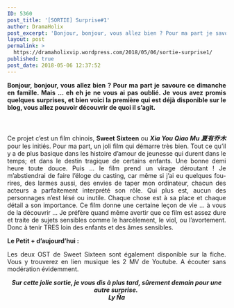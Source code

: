 ```yaml
---
ID: 5360
post_title: '[SORTIE] Surprise#1'
author: DramaHolix
post_excerpt: 'Bonjour, bonjour, vous allez bien ? Pour ma part je savoure ce dimanche en famille. Mais &hellip; eh eh je ne vous ai pas oubli&eacute;. Je vous avez promis quelques surprises, et bien voici la premi&egrave;re qui est d&eacute;j&agrave; disponible sur le blog, vous allez pouvoir d&eacute;couvrir de quoi il s&rsquo;agit. Ce projet c&rsquo;est un&hellip; <a href="https://dramaholixvip.wordpress.com/2018/05/06/sortie-surprise1/">Lire la suite <span>[SORTIE] Surprise#1</span></a>'
layout: post
permalink: >
  https://dramaholixvip.wordpress.com/2018/05/06/sortie-surprise1/
published: true
post_date: 2018-05-06 12:37:52
---
```

<p style="text-align:justify;"><strong>Bonjour, bonjour, vous allez bien ? Pour ma part je savoure ce dimanche en famille. Mais &#8230; eh eh je ne vous ai pas oublié. Je vous avez promis quelques surprises, et bien voici la première qui est déjà disponible sur le blog, vous allez pouvoir découvrir de quoi il s&rsquo;agit.</strong></p>
<h6 style="text-align:justify;"><img data-attachment-id="4328" data-permalink="https://dramaholixvip.wordpress.com/2018/05/06/sortie-surprise1/sweet-sixteen-5-2/" data-orig-file="https://dramaholixvip.files.wordpress.com/2018/05/sweet-sixteen-5.jpg?w=1086" data-orig-size="800,498" data-comments-opened="1" data-image-meta="{&quot;aperture&quot;:&quot;0&quot;,&quot;credit&quot;:&quot;&quot;,&quot;camera&quot;:&quot;&quot;,&quot;caption&quot;:&quot;&quot;,&quot;created_timestamp&quot;:&quot;0&quot;,&quot;copyright&quot;:&quot;&quot;,&quot;focal_length&quot;:&quot;0&quot;,&quot;iso&quot;:&quot;0&quot;,&quot;shutter_speed&quot;:&quot;0&quot;,&quot;title&quot;:&quot;&quot;,&quot;orientation&quot;:&quot;0&quot;}" data-image-title="Sweet Sixteen 5" data-image-description="" data-medium-file="https://dramaholixvip.files.wordpress.com/2018/05/sweet-sixteen-5.jpg?w=1086?w=300" data-large-file="https://dramaholixvip.files.wordpress.com/2018/05/sweet-sixteen-5.jpg?w=1086?w=800" class="aligncenter size-full wp-image-4328" src="https://united-subs.dearclouds.com/wp-content/uploads/2018/05/73541067d7b31ca9e073b7578e181dcd.jpg" alt="" srcset="https://dramaholixvip.files.wordpress.com/2018/05/sweet-sixteen-5.jpg 800w, https://dramaholixvip.files.wordpress.com/2018/05/sweet-sixteen-5.jpg?w=150 150w, https://dramaholixvip.files.wordpress.com/2018/05/sweet-sixteen-5.jpg?w=300 300w, https://dramaholixvip.files.wordpress.com/2018/05/sweet-sixteen-5.jpg?w=768 768w" sizes="(max-width: 800px) 100vw, 800px"   /></h6>
<p style="text-align:justify;">Ce projet c&rsquo;est un film chinois, <strong>Sweet Sixteen</strong> ou <strong><em>Xia You Qiao Mu 夏有乔木</em></strong> pour les initiés. Pour ma part, un joli film qui démarre très bien. Tout ce qu&rsquo;il y a de plus basique dans les histoire d&rsquo;amour de jeunesse qui durent dans le temps; et dans le destin tragique de certains enfants. Une bonne demi heure toute douce. Puis &#8230; le film prend un virage déroutant ! Je m&rsquo;abstiendrai de faire l&rsquo;éloge du casting, car même si j&rsquo;ai eu quelques fou-rires, des larmes aussi, des envies de taper mon ordinateur, chacun des acteurs a parfaitement interprété son rôle. Qui plus est, aucun des personnages n&rsquo;est lésé ou inutile. Chaque chose est à sa place et chaque détail a son importance. Ce film donne une certaine leçon de vie &#8230; à vous de la découvrir &#8230; Je préfère quand même avertir que ce film est assez dure et traite de sujets sensibles comme le harcèlement, le viol, ou l&rsquo;avortement. Donc à tenir TRES loin des enfants et des âmes sensibles.</p>
<p style="text-align:justify;"><strong>Le Petit + d&rsquo;aujourd&rsquo;hui :</strong></p>
<p style="text-align:justify;">Les deux OST de Sweet Sixteen sont également disponible sur la fiche. Vous y trouverez en lien musique les 2 MV de Youtube. A écouter sans modération évidemment.</p>
<p style="text-align:center;"><em><strong>Sur cette jolie sortie, je vous dis à plus tard, sûrement demain pour une autre surprise. </strong></em><br />
<em><strong>Ly Ña</strong></em></p>